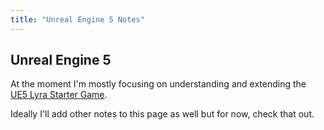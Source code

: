 ```yaml
---
title: "Unreal Engine 5 Notes"
---
```



## Unreal Engine 5

At the moment I'm mostly focusing on understanding and extending the
<a href="LyraStarterGame/">UE5 Lyra Starter Game</a>.

Ideally I'll add other notes to this page as well but for now, check that out.

